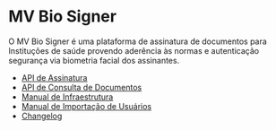 ﻿# MV Bio Signer

O MV Bio Signer é uma plataforma de assinatura de documentos para Instituções de saúde provendo aderência às normas e autenticação segurança via biometria facial dos assinantes.

- [API de Assinatura](signature-api.md)
- [API de Consulta de Documentos](docs-api.md)
- [Manual de Infraestrutura](setup.md)
- [Manual de Importação de Usuários](user-batch-import)
- [Changelog](changelog.md)